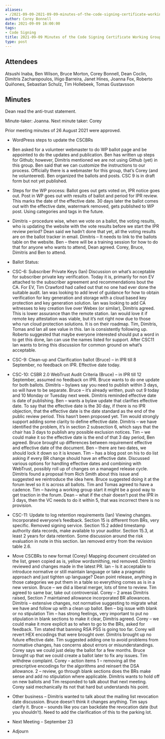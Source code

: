 ```yaml
---
aliases:
- /2021-09-09-2021-09-09-minutes-of-the-code-signing-certificate-working-group/
author: Corey Bonnell
date: 2021-09-09 16:00:00
tags:
- Code Signing
title: 2021-09-09 Minutes of the Code Signing Certificate Working Group
type: post
---
```


## Attendees 

Atsushi Inaba, Ben Wilson, Bruce Morton, Corey Bonnell, Dean Coclin, Dimitris Zacharopoulos, Iñigo Barreira, Janet Hines, Joanna Fox, Roberto Quiñones, Sebastian Schulz, Tim Hollebeek, Tomas Gustavsson

## Minutes 

Dean read the anti-trust statement.

Minute-taker: Joanna. Next minute taker: Corey

Prior meeting minutes of 26 August 2021 were approved.

- WordPress steps to update the CSCBRs

- Ben asked for a volunteer webmaster to do WP ballot page and be appointed to do the updates and publication. Ben has written up steps for Github; however, Dimitris mentioned we are not using Github (yet) in this group. Ben said that we can customize the instructions to our process. Officially there is a webmaster for this group, that’s Corey (and he volunteered). Ben organized the ballots and posts. CSC 9 is in draft form but not yet published.

- Steps for the WP process: Ballot goes out gets voted on, IPR notice goes out. Post in WP goes out with results of ballot and period for IPR review. This marks the date of the effective date. 30 days later the ballot comes out with the effective date, watermark removed, gets published to WP post. Using categories and tags in the future.

- Dimitris – procedure wise, when we vote on a ballot, the voting results, who is updating the website with the vote results before we start the IPR review period? Dean said we hadn’t done that yet, all the voting results are on the ballot tracker in email. Dimitris – It needs to link to the ballots table on the website. Ben – there will be a training session for how to do that for anyone who wants to attend, Dean agreed. Corey, Bruce, Dimitris and Ben to attend.

- Ballot Status:

- CSC-6: Subscriber Private Keys (Ian) Discussion on what’s acceptable for subscriber private key verification. Today it is, primarily for non EV attached to the subscriber agreement and recommendations bout the CA. For EV, Tim Crawford had called out that no one had ever done the suitable audit. Ian was looking to add level of guidance for how to obtain verification for key generation and storage with a cloud based key protection and key generation solution. Ian was looking to add CA witnesses to key creation live over Webex (or similar), Dimitris agreed. This is lower assurance than the remote station. Ian would love it if remote key attestation was viable, but it’s not right now due to those who run cloud protection solutions. It is on their roadmap. Tim, Dimitris, Tomas and Ian all see value in this. Ian is consistently following up. Roberto suggested that maybe everyone interested should put a word in to get this done, Ian can use the names listed for support. After CSC11 Ian wants to bring this discussion for common ground on what’s acceptable.

- CSC-9: Clean-up and Clarification ballot (Bruce) – in IPR till 8 September, no feedback on IPR. Effective date today.

- CSC-10: CSBR 2.0 WebTrust Audit Criteria (Bruce) – in IPR till 12 September, assumed no feedback on IPR. Bruce wants to do one update for both ballots. Dimitris – bylaws say you need to publish within 3 days, so will have to be separate. Bruce – it’s already written, push out 9 today and 10 Monday or Tuesday next week. Dimitris reminded effective date is date of publishing. Ben – wants a bylaw update that clarifies effective date. To say that the effective date is the 30 day, if there is no IPR objection, that the effective date is the date standard as the end of the public review period. This hasn’t been proposed yet. Tim would strongly support adding some clarity to define effective date. Dimitris – we have identified the problem, it’s in section 2 subsection 6, which says that the chair has 3 days to publish any possible exclusion notices. Tim – we could make it so the effective date is the end of that 3 day period, Ben agreed. Bruce brought up differences between requirement effective and effective date of the document. Ben – there are two dates, we should lock it down so it is known. Tim – has a blog post on his to do list asking if every BR change should have an effective date. Discussed various options for handling effective dates and combining with WebTrust, possibly roll up of changes on a managed release cycle. Dimitris found a proposal from Rich Smith about this issue and suggested we reintroduce the idea here. Bruce suggested doing it at the forum level so it is across all ballots. Tim and Tomas agreed to have a cadence. Tim – having a working group start it might be a good way to get traction in the forum. Dean – what if the chair doesn’t post the IPR in 3 days, then the VC needs to do it within 5, that was incorrect there is no provision.

- CSC-11: Update to log retention requirements (Ian) Viewing changes. Incorporated everyone’s feedback. Section 15 is different from BRs, very specific. Removed signing service. Section 15.2 added timestamp authority data records, make available to your auditor. Section 15.3, at least 2 years for data retention. Some discussion around the risk evaluation in note in this section. Ian removed entry from the revision table 2.6.

- Move CSCBRs to new format (Corey) Mapping document circulated on the list, green copied as is, yellow wordsmithing, red removed. Dimitris reviewed and changes made in the latest PR. Ian – Is it acceptable to introduce normative or still maintain language or take a pragmatic approach and just tighten up language? Dean point release, anything in those categories we put them in a table so everything comes as is in a new version. Bruce – we did a liberal merger, lots of time to review. Tim agreed to same bar, take out controversial. Corey – 2 areas Dimitris raised, Section 7 maintained allowance incorporated BR allowances. Dimitris – extensive changes, not normative suggesting to migrate what we have and follow up with a clean up ballot. Ben – big issue with blank or no stipulation Tim – has strong feelings, very important to put no stipulation in blank sections to make it clear, Dimitris agreed. Corey – we could make it more explicit as to when to go to the BRs, asked for feedback. Tim stated that banning RSA PSS is going too far. Corey will revert HEX encodings that were brought over. Dimitris brought up no future effective date. Tim suggested adding one to avoid problems from normative changes, has concerns about errors or misunderstandings. Corey says we could just delay the ballot for a few months. Bruce brought up that we could create a ballot later to fix any issues. Tim withdrew complaint. Corey – action items 1 – removing all the prescriptive encodings for the algorithms and reinsert the DSA allowance. 2 – review, go through blank sections does the BRs make sense and add no stipulation where applicable. Dimitris wants to hold off on new ballots and Tim responded to talk about that next meeting. Corey said mechanically its not that hard but understands his point.

- Other business – Dimitris wanted to talk about the mailing list revocation date discussion. Bruce doesn’t think it changes anything. Tim says clarify it. Bruce – sounds like you can backdate the revocation date (but you shouldn’t). Need to add the clarification of this to the parking lot.

- Next Meeting – September 23

- Adjourn